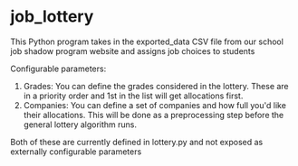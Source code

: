 # job_lottery
This Python program takes in the exported_data CSV file from our school job shadow program website  and assigns job choices to students

Configurable parameters:
  1) Grades: You can define the grades considered in the lottery. These are in a priority order and 1st in the list will get allocations first.
  2) Companies: You can define a set of companies and how full you'd like their allocations. This will be done as a preprocessing step before the 
     general lottery algorithm runs.
     
 Both of these are currently defined in lottery.py and not exposed as externally configurable parameters
 
